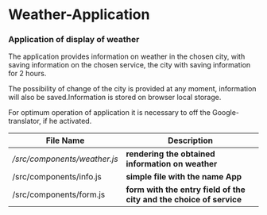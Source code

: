 # Weather-Application
### Application of display of weather

The application provides information on weather in the chosen city, with saving information on the chosen service, the city  with saving information for 2 hours.

The possibility of change of the city is provided at any moment, information will also be saved.Information is stored on browser local storage.

For optimum operation of application it is necessary to off the  Google-translator, if he activated.


|File Name|Description|
|---------|-----------|
|*/src/components/weather.js*|**rendering the obtained information on weather**|
|/src/components/info.js|**simple file with the name App**|
|/src/components/form.js|**form with the entry field of the city and the choice of service**





